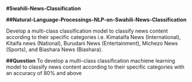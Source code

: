 **#Swahili-News-Classification**




**##Natural-Language-Processings-NLP-on-Swahili-News-Classification**




Develop a multi-class classification model to classify news content according to their specific categories i.e. Kimataifa News (International), Kitaifa news (National), Burudani News (Entertainment), Michezo News (Sports), and Biashara News (Biashara).





**##Question**
To develop a multi-class classification machiene learning model to classify news content according to their specific categories with an accuracy of 80% and above
